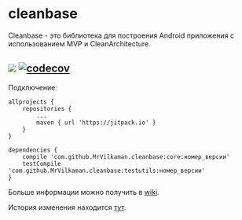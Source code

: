 # cleanbase

Cleanbase - это библиотека для построения Android приложения с использованием MVP и CleanArchitecture.

[![](https://jitpack.io/v/MrVilkaman/cleanbase.svg)](https://jitpack.io/#MrVilkaman/cleanbase)
[![codecov](https://codecov.io/gh/MrVilkaman/cleanbase/branch/master/graph/badge.svg)](https://codecov.io/gh/MrVilkaman/cleanbase)
----
Подключение:
```
allprojects {
	repositories {
		...
		maven { url 'https://jitpack.io' }
	}
}
```
```
dependencies {
    compile 'com.github.MrVilkaman.cleanbase:core:номер_версии'
    testCompile 'com.github.MrVilkaman.cleanbase:testutils:номер_версии'
}
```
Больше информации можно получить в [wiki](https://github.com/MrVilkaman/cleanbase/wiki).

История изменения находится [тут](https://github.com/MrVilkaman/cleanbase/releases).

